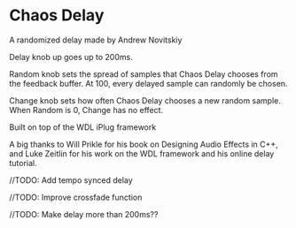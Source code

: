 # Chaos Delay
A randomized delay made by Andrew Novitskiy 

Delay knob up goes up to 200ms. 

Random knob sets the spread of samples that Chaos Delay chooses from the feedback buffer. At 100, every delayed sample can randomly be chosen. 

Change knob sets how often Chaos Delay chooses a new random sample. When Random is 0, Change has no effect.  

Built on top of the WDL iPlug framework

A big thanks to Will Prikle for his book on Designing Audio Effects in C++, and Luke Zeitlin for his work on the WDL framework and his online delay tutorial. 

//TODO: Add tempo synced delay

//TODO: Improve crossfade function

//TODO: Make delay more than 200ms??

